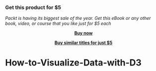 
### Get this product for $5

<i>Packt is having its biggest sale of the year. Get this eBook or any other book, video, or course that you like just for $5 each</i>


<b><p align='center'>[Buy now](https://packt.link/9781801818131)</p></b>


<b><p align='center'>[Buy similar titles for just $5](https://subscription.packtpub.com/search)</p></b>


# How-to-Visualize-Data-with-D3